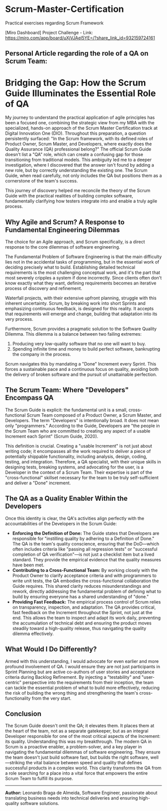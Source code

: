# Scrum-Master-Certification
Practical exercises regarding Scrum Framework

[Miro Dashboard] Project Challenge - Link: https://miro.com/app/board/uXjVJAel5YE=/?share_link_id=932159724161

## Personal Article regarding the role of a QA on Scrum Team:

# Bridging the Gap: How the Scrum Guide Illuminates the Essential Role of QA

My journey to understand the practical application of agile principles has been a focused one, combining the strategic view from my MBA with the specialized, hands-on approach of the Scrum Master Certification track at Digital Innovation One (DIO). Throughout this preparation, a question persistently surfaced: "In the Scrum framework, with its defined roles of Product Owner, Scrum Master, and Developers, where exactly does the Quality Assurance (QA) professional belong?" The official Scrum Guide doesn't list a "QA" role, which can create a confusing gap for those transitioning from traditional models. This ambiguity led me to a deeper investigation, where I discovered that the answer isn't found by adding a new role, but by correctly understanding the existing one. The Scrum Guide, when read carefully, not only includes the QA but positions them as a cornerstone of the team's success.

This journey of discovery helped me reconcile the theory of the Scrum Guide with the practical realities of building complex software, fundamentally clarifying how testers integrate into and enable a truly agile process.

## Why Agile and Scrum? A Response to Fundamental Engineering Dilemmas

The choice for an Agile approach, and Scrum specifically, is a direct response to the core dilemmas of software engineering.

The Fundamental Problem of Software Engineering is that the main difficulty lies not in the accidental tasks of programming, but in the essential work of deciding precisely what to build. Establishing detailed technical requirements is the most challenging conceptual work, and it's the part that most severely cripples a system if done incorrectly. Since clients often don't know exactly what they want, defining requirements becomes an iterative process of discovery and refinement.

Waterfall projects, with their extensive upfront planning, struggle with this inherent uncertainty. Scrum, by breaking work into short Sprints and emphasizing continuous feedback, is designed for this reality. It accepts that requirements will emerge and change, building that adaptation into its very process.

Furthermore, Scrum provides a pragmatic solution to the Software Quality Dilemma. This dilemma is a balance between two failing extremes:

1.  Producing very low-quality software that no one will want to buy.
2.  Spending infinite time and money to build perfect software, bankrupting the company in the process.

Scrum navigates this by mandating a "Done" Increment every Sprint. This forces a sustainable pace and a continuous focus on quality, avoiding both the delivery of broken software and the pursuit of unattainable perfection.

## The Scrum Team: Where "Developers" Encompass QA

The Scrum Guide is explicit: the fundamental unit is a small, cross-functional Scrum Team composed of a Product Owner, a Scrum Master, and Developers. The term "Developers" is intentionally broad. It does not mean only "programmers." According to the Guide, Developers are "the people in the Scrum Team who are committed to creating any aspect of a usable Increment each Sprint" (Scrum Guide, 2020).

This definition is crucial. Creating a "usable Increment" is not just about writing code; it encompasses all the work required to deliver a piece of potentially shippable functionality, including analysis, design, coding, testing, and integration. Therefore, a QA specialist, with their unique skills in designing tests, breaking systems, and advocating for the user, is a Developer in the context of a Scrum Team. Their expertise is part of the "cross-functional" skillset necessary for the team to be truly self-sufficient and deliver a "Done" increment.

## The QA as a Quality Enabler Within the Developers

Once this identity is clear, the QA's activities align perfectly with the accountabilities of the Developers in the Scrum Guide:

*   **Enforcing the Definition of Done:** The Guide states that Developers are responsible for "instilling quality by adhering to a Definition of Done." The QA is the team's quality conscience, ensuring that the DoD—which often includes criteria like "passing all regression tests" or "successful completion of QA verification"—is not just a checklist item but a lived standard. They provide the empirical evidence that the quality measures have been met.
*   **Contributing to a Cross-Functional Team:** By working closely with the Product Owner to clarify acceptance criteria and with programmers to write unit tests, the QA embodies the cross-functional collaboration the Guide requires. This shared clarity reduces misunderstandings and rework, directly addressing the fundamental problem of defining what to build by ensuring everyone has a shared understanding of "done."
*   **Providing Fast Feedback:** The empirical process control of Scrum relies on transparency, inspection, and adaptation. The QA provides critical, fast feedback on the Increment throughout the Sprint, not just at the end. This allows the team to inspect and adapt its work daily, preventing the accumulation of technical debt and ensuring the product moves steadily toward a high-quality release, thus navigating the quality dilemma effectively.

## What Would I Do Differently?

Armed with this understanding, I would advocate for even earlier and more profound involvement of QA. I would ensure they are not just participants in Sprint Planning but are active co-authors of user stories and acceptance criteria during Backlog Refinement. By injecting a "testability" and "user-centric" perspective into the requirements from their inception, the team can tackle the essential problem of what to build more effectively, reducing the risk of building the wrong thing and strengthening the team's cross-functionality from the very start.

## Conclusion

The Scrum Guide doesn't omit the QA; it elevates them. It places them at the heart of the team, not as a separate gatekeeper, but as an integral Developer responsible for one of the most critical aspects of the Increment: its quality. Understanding this was my breakthrough. The modern QA in Scrum is a proactive enabler, a problem-solver, and a key player in navigating the fundamental dilemmas of software engineering. They ensure the team doesn't just build software fast, but builds the right software, well—striking the vital balance between speed and quality that defines successful products in a complex world. This clarity transforms the QA from a role searching for a place into a vital force that empowers the entire Scrum Team to fulfill its purpose.

---

**Author:** Leonardo Braga de Almeida, Software Engineer, passionate about translating business needs into technical deliveries and ensuring high-quality software solutions.

